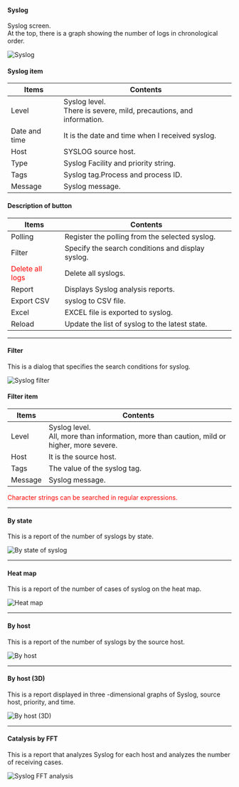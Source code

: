 #### Syslog

<div class="text-xl mb-2">
Syslog screen.<br>
At the top, there is a graph showing the number of logs in chronological order.
</div>

![Syslog](../../help/en/2023-12-03_11-43-37.png)

>>>
#### Syslog item

<div class="text-xl">

| Items | Contents |
| ---- | ---- |
| Level | Syslog level.<br> There is severe, mild, precautions, and information.|
| Date and time | It is the date and time when I received syslog.|
| Host | SYSLOG source host.|
| Type | Syslog Facility and priority string.|
| Tags | Syslog tag.Process and process ID.|
| Message | Syslog message.|

</div>

>>>
#### Description of button

<div class="text-xl">

| Items | Contents |
| ---- | ---- |
| Polling | Register the polling from the selected syslog.|
| Filter | Specify the search conditions and display syslog.|
| <Span style = "color: red;"> Delete all logs </span> | Delete all syslogs.|
| Report | Displays Syslog analysis reports.|
| Export CSV | syslog to CSV file.|
| Excel | EXCEL file is exported to syslog.|
| Reload | Update the list of syslog to the latest state.|

</div>


---
#### Filter

<div class="text-xl mb-2">
This is a dialog that specifies the search conditions for syslog.
</div>

![Syslog filter](../../help/en/2023-12-03_11-45-43.png)

>>>
#### Filter item

<div class="text-xl">

| Items | Contents |
| ---- | ---- |
| Level | Syslog level.<BR> All, more than information, more than caution, mild or higher, more severe.|
| Host | It is the source host.|
| Tags | The value of the syslog tag.|
| Message | Syslog message.|

<Span style = "color: red"> Character strings can be searched in regular expressions.</span>

</div>


---
#### By state

<div class="text-xl mb-2">
This is a report of the number of syslogs by state.
</div>

![By state of syslog](../../help/en/2023-12-03_11-47-06.png)

---
#### Heat map

<div class="text-xl mb-2">
This is a report of the number of cases of syslog on the heat map.
</div>

![Heat map](../../help/en/2023-12-03_11-47-15.png)

---
#### By host

<div class="text-xl mb-2">
This is a report of the number of syslogs by the source host.
</div>

![By host](../../help/en/2023-12-03_11-47-27.png)

---
#### By host (3D)

<div class="text-xl mb-2">
This is a report displayed in three -dimensional graphs of Syslog, source host, priority, and time.
</div>

![By host (3D)](../../help/en/2023-12-03_11-47-39.png)

---
#### Catalysis by FFT

<div class="text-xl mb-2">
This is a report that analyzes Syslog for each host and analyzes the number of receiving cases.
</div>

![Syslog FFT analysis](../../help/en/2023-12-03_11-47-51.png)
